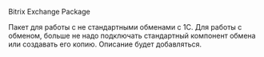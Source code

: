 Bitrix Exchange Package

Пакет для работы с не стандартными обменами с 1С.
Для работы с обменом, больше не надо подключать стандартный компонент обмена или создавать его копию. Описание будет добавляться.